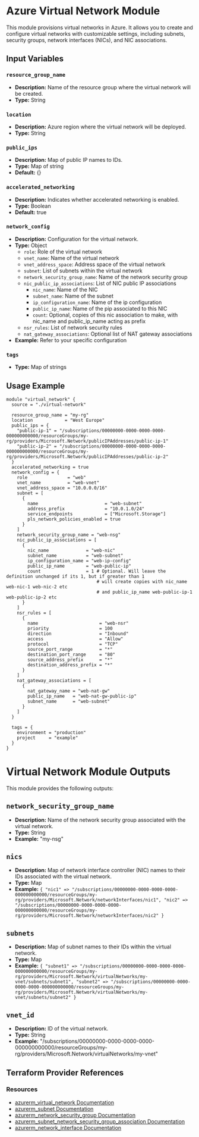 # Azure Virtual Network Module

This module provisions virtual networks in Azure. It allows you to create and configure virtual networks with customizable settings, including subnets, security groups, network interfaces (NICs), and NIC associations.


## Input Variables

### `resource_group_name`

- **Description:** Name of the resource group where the virtual network will be created.
- **Type:** String

### `location`

- **Description:** Azure region where the virtual network will be deployed.
- **Type:** String

### `public_ips`

- **Description:** Map of public IP names to IDs.
- **Type:** Map of string
- **Default:** {}

### `accelerated_networking`

- **Description:** Indicates whether accelerated networking is enabled.
- **Type:** Boolean
- **Default:** true

### `network_config`

- **Description:** Configuration for the virtual network.
- **Type:** Object
  - `role`: Role of the virtual network
  - `vnet_name`: Name of the virtual network
  - `vnet_address_space`: Address space of the virtual network
  - `subnet`: List of subnets within the virtual network
  - `network_security_group_name`: Name of the network security group
  - `nic_public_ip_associations`: List of NIC public IP associations
    - `nic_name`: Name of the NIC
    - `subnet_name`: Name of the subnet
    - `ip_configuration_name`: Name of the ip configuration
    - `public_ip_name`: Name of the pip associated to this NIC
    - `count`: Optional, copies of this nic association to make, with nic_name and public_ip_name acting as prefix
  - `nsr_rules`: List of network security rules
  - `nat_gateway_associations`: Optional list of NAT gateway associations
- **Example:** Refer to your specific configuration

### `tags`

- **Type:** Map of strings

## Usage Example

```hcl
module "virtual_network" {
  source = "./virtual-network"

  resource_group_name = "my-rg"
  location            = "West Europe"
  public_ips = {
    "public-ip-1" = "/subscriptions/00000000-0000-0000-0000-000000000000/resourceGroups/my-rg/providers/Microsoft.Network/publicIPAddresses/public-ip-1"
    "public-ip-2" = "/subscriptions/00000000-0000-0000-0000-000000000000/resourceGroups/my-rg/providers/Microsoft.Network/publicIPAddresses/public-ip-2"
  }
  accelerated_networking = true
  network_config = {
    role               = "web"
    vnet_name          = "web-vnet"
    vnet_address_space = "10.0.0.0/16"
    subnet = [
      {
        name                         = "web-subnet"
        address_prefix               = "10.0.1.0/24"
        service_endpoints            = ["Microsoft.Storage"]
        pls_network_policies_enabled = true
      }
    ]
    network_security_group_name = "web-nsg"
    nic_public_ip_associations = [
      {
        nic_name              = "web-nic"
        subnet_name           = "web-subnet"
        ip_configuration_name = "web-ip-config"
        public_ip_name        = "web-public-ip"
        count                 = 1 # Optional. Will leave the definition unchanged if its 1, but if greater than 1 
                                  # will create copies with nic_name web-nic-1 web-nic-2 etc 
                                  # and public_ip_name web-public-ip-1 web-public-ip-2 etc
      }
    ]
    nsr_rules = [
      {
        name                       = "web-nsr"
        priority                   = 100
        direction                  = "Inbound"
        access                     = "Allow"
        protocol                   = "TCP"
        source_port_range          = "*"
        destination_port_range     = "80"
        source_address_prefix      = "*"
        destination_address_prefix = "*"
      }
    ]
    nat_gateway_associations = [
      {
        nat_gateway_name = "web-nat-gw"
        public_ip_name   = "web-nat-gw-public-ip"
        subnet_name      = "web-subnet"
      }
    ]
  }

  tags = {
    environment = "production"
    project     = "example"
  }
}
```

# Virtual Network Module Outputs

This module provides the following outputs:

## `network_security_group_name`

- **Description:** Name of the network security group associated with the virtual network.
- **Type:** String
- **Example:** "my-nsg"

## `nics`

- **Description:** Map of network interface controller (NIC) names to their IDs associated with the virtual network.
- **Type:** Map
- **Example:** `{ "nic1" => "/subscriptions/00000000-0000-0000-0000-000000000000/resourceGroups/my-rg/providers/Microsoft.Network/networkInterfaces/nic1", "nic2" => "/subscriptions/00000000-0000-0000-0000-000000000000/resourceGroups/my-rg/providers/Microsoft.Network/networkInterfaces/nic2" }`

## `subnets`

- **Description:** Map of subnet names to their IDs within the virtual network.
- **Type:** Map
- **Example:** `{ "subnet1" => "/subscriptions/00000000-0000-0000-0000-000000000000/resourceGroups/my-rg/providers/Microsoft.Network/virtualNetworks/my-vnet/subnets/subnet1", "subnet2" => "/subscriptions/00000000-0000-0000-0000-000000000000/resourceGroups/my-rg/providers/Microsoft.Network/virtualNetworks/my-vnet/subnets/subnet2" }`

## `vnet_id`

- **Description:** ID of the virtual network.
- **Type:** String
- **Example:** "/subscriptions/00000000-0000-0000-0000-000000000000/resourceGroups/my-rg/providers/Microsoft.Network/virtualNetworks/my-vnet"

## Terraform Provider References

### Resources

- [azurerm_virtual_network Documentation](https://registry.terraform.io/providers/hashicorp/azurerm/latest/docs/resources/virtual_network)
- [azurerm_subnet Documentation](https://registry.terraform.io/providers/hashicorp/azurerm/latest/docs/resources/subnet)
- [azurerm_network_security_group Documentation](https://registry.terraform.io/providers/hashicorp/azurerm/latest/docs/resources/network_security_group)
- [azurerm_subnet_network_security_group_association Documentation](https://registry.terraform.io/providers/hashicorp/azurerm/latest/docs/resources/subnet_network_security_group_association)
- [azurerm_network_interface Documentation](https://registry.terraform.io/providers/hashicorp/azurerm/latest/docs/resources/network_interface)

